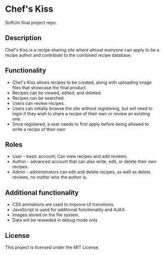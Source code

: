 # Chef's  Kiss

SoftUni final project repo.

## Description

Chef's Kiss is a recipe sharing site where almost everyone can apply to be a recipe author and contribute to the combined recipe database.

## Functionality

- Chef's Kiss allows recipes to be created, along with uploading image files that showcase the final product.
- Recipes can be viewed, edited,  and deleted.
- Recipes can be searched.
- Users can review recipes.
- Users can initially browse the site without registering, but will need to login if they wish to share a recipe of their own or review an existing one.
- Once registered, a user needs to first apply before being allowed to write a recipe of their own

## Roles

- User - basic account; Can view recipes and add reviews.
- Author - advanced account that can also write, edit, or delete their own recipes.
- Admin - administrators can edit and delete recipes, as well as delete reviews, no matter who the author is.

## Additional functionality

- CSS animations are used to improve UI transitions.
- JavaScript is used for additional functionality and AJAX.
- Images stored on the file system.
- Data will be reseeded in debug mode only

## License

This project is licensed under the MIT License.
